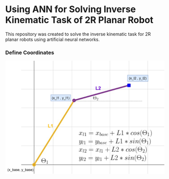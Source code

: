 # Using ANN for Solving Inverse Kinematic Task of 2R Planar Robot 
This repository was created to solve the inverse kinematic task for 2R planar robots using artificial neural networks.

### Define Coordinates
<div id="header" align="center">
  <img src="https://raw.githubusercontent.com/gurselturkeri/Using-ANN-for-Solving-Inverse-Kinematic-Task-of-2R-Planar-Robot/main/docs/coordinates.jpg"/>

 </div>

